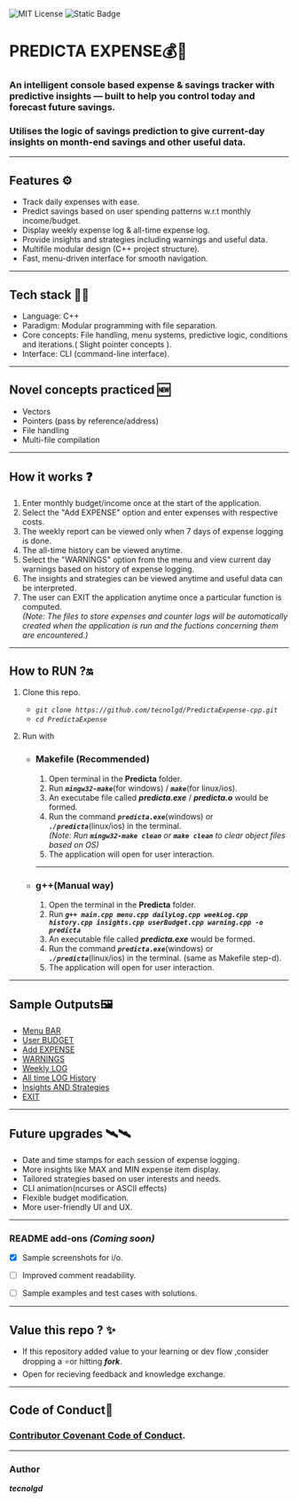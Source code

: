 ![MIT License](https://img.shields.io/github/license/tecnolgd/PredictaExpense-cpp.svg)
![Static Badge](https://img.shields.io/badge/Open-Source-blue)

# PREDICTA EXPENSE💰🔮
### An intelligent console based expense & savings tracker with predictive insights — built to help you control today and forecast future savings.    
### Utilises the logic of savings prediction to give current-day insights on month-end savings and other useful data.
 ---
 ## Features ⚙️
 * Track daily expenses with ease.
 * Predict savings based on user spending patterns w.r.t monthly income/budget.
 * Display weekly expense log & all-time expense log.
 * Provide insights and strategies including warnings and useful data.
 * Multifile modular design (C++ project structure).
 * Fast, menu-driven interface for smooth navigation.
 ---
 ## Tech stack 🚀🚀
 * Language: C++
 * Paradigm: Modular programming with file separation.
 * Core concepts: File handling, menu systems, predictive logic, conditions and iterations.( Slight pointer concepts ).
 * Interface: CLI (command-line interface).
 ---
 ## Novel concepts practiced 🆕
 * Vectors
 * Pointers (pass by reference/address)
 * File handling
 * Multi-file compilation
 ---
 ## How it works ❓
 1) Enter monthly budget/income once at the start of the application.
 2) Select the "Add EXPENSE" option and enter expenses with respective costs.
 3) The weekly report can be viewed only when 7 days of expense logging is done.
 4) The all-time history can be viewed anytime.
 5) Select the "WARNINGS" option from the menu and view current day warnings based on history of expense logging.
 6) The insights and strategies can be viewed anytime and useful data can be interpreted.
 7) The user can EXIT the application anytime once a particular function is computed.  
 *(Note: The files to store expenses and counter logs will be automatically created when the application is run and the fuctions concerning them are encountered.)*
 ---
 ## How to RUN ?🔛
 1) Clone this repo.
    * *`git clone https://github.com/tecnolgd/PredictaExpense-cpp.git`*
    * *`cd PredictaExpense`*
      
2) Run with  
    * ### Makefile (Recommended)
        1. Open terminal in the **Predicta** folder. 
        2. Run ***`mingw32-make`***(for windows) / ***`make`***(for linux/ios).
        3. An executabe file called ***predicta.exe*** / ***predicta.o*** would be formed.
        4. Run the command ***`predicta.exe`***(windows) or ***`./predicta`***(linux/ios) in the terminal.  
        *(Note: Run ***`mingw32-make clean`*** or ***`make clean`*** to clear object files based on OS)*
        5. The application will open for user interaction.
        ---

    * ### g++(Manual way)     
        1. Open the terminal in the **Predicta** folder.
        2. Run ***`g++ main.cpp menu.cpp dailyLog.cpp weekLog.cpp history.cpp insights.cpp userBudget.cpp warning.cpp -o predicta`***
        3. An executable file called ***predicta.exe*** would be formed.
        4. Run the command ***`predicta.exe`***(windows) or ***`./predicta`***(linux/ios) in the terminal. (same as Makefile step-d).
        5. The application will open for user interaction.
        
 ---
 ## Sample Outputs🖼️
* [Menu BAR](output_img/menu_img.png)    
* [User BUDGET](output_img/Budget.png)
* [Add EXPENSE](output_img/Expense_log.png)
* [WARNINGS](output_img/warnings_3.png)
* [Weekly LOG](output_img/week_log.png)
* [All time LOG History](output_img/All_time_log.png)
* [Insights AND Strategies](output_img/insights_3.png)
* [EXIT](output_img/exit.png)
 ---
 
 ## Future upgrades 🛰️🛰️
 * Date and time stamps for each session of expense logging.
 * More insights like MAX and MIN expense item display.
 * Tailored strategies based on user interests and needs.
 * CLI animation(ncurses or ASCII effects)
 * Flexible budget modification.
 * More user-friendly UI and UX.
 ---
 ### README add-ons *(Coming soon)*    
- [x] Sample screenshots for i/o.

- [ ] Improved comment readability.
- [ ] Sample examples and test cases with solutions.
 ---
 ## Value this repo ? ✨
*  If this repository added value to your learning or dev flow ,consider dropping a ⭐or hitting ***fork***.  
* Open for recieving feedback and knowledge exchange.
 ---
 ## Code of Conduct📜
 ### [Contributor Covenant Code of Conduct](https://www.contributor-covenant.org/version/2/1/code_of_conduct/).
 ---
 ### Author  
  ***tecnolgd***

 





